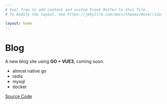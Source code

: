 ```yaml
---
# Feel free to add content and custom Front Matter to this file.
# To modify the layout, see https://jekyllrb.com/docs/themes/#overriding-theme-defaults

layout: home
---
```


# Blog

A new blog site using **GO + VUE3**, coming soon.

- almost native go
- redis
- mysql
- docker

[Source Code](https://github.com/kickastone/my-go-blog)